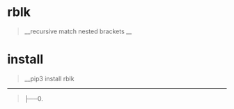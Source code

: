 # rblk
>__recursive match nested brackets __

# install
>__pip3 install rblk

-----------------------------------------------------------------------
>├──0. [](docs/Images/.0.png)  <br>
